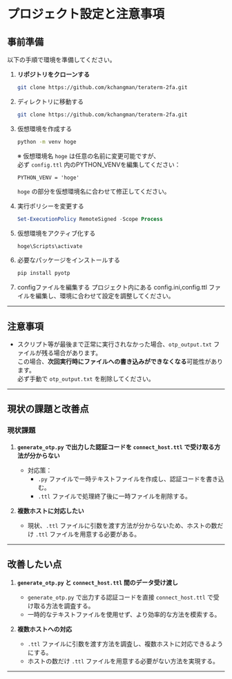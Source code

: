 # プロジェクト設定と注意事項

## 事前準備

以下の手順で環境を準備してください。
1. **リポジトリをクローンする**
   ```bash
   git clone https://github.com/kchangman/teraterm-2fa.git

2. ディレクトリに移動する
      ```bash
   git clone https://github.com/kchangman/teraterm-2fa.git

3. 仮想環境を作成する
   ```bash
   python -m venv hoge
   ```
   ※ 仮想環境名 `hoge` は任意の名前に変更可能ですが、  
   必ず `config.ttl` 内のPYTHON_VENVを編集してください：
   ```plain
   PYTHON_VENV = 'hoge'
   ```
   `hoge` の部分を仮想環境名に合わせて修正してください。

4. 実行ポリシーを変更する
   ```powershell
   Set-ExecutionPolicy RemoteSigned -Scope Process
   ```

5. 仮想環境をアクティブ化する
   ```powershell
   hoge\Scripts\activate
   ```

6. 必要なパッケージをインストールする
   ```bash
   pip install pyotp
   ```
7. configファイルを編集する
   プロジェクト内にある config.ini,config.ttl  ファイルを編集し、環境に合わせて設定を調整してください。
---

## 注意事項

- スクリプト等が最後まで正常に実行されなかった場合、`otp_output.txt` ファイルが残る場合があります。
<br>この場合、**次回実行時にファイルへの書き込みができなくなる**可能性があります。
<br>必ず手動で `otp_output.txt` を削除してください。

---

## 現状の課題と改善点

### 現状課題

1. **`generate_otp.py` で出力した認証コードを `connect_host.ttl` で受け取る方法が分からない**
   - 対応策：
     - `.py` ファイルで一時テキストファイルを作成し、認証コードを書き込む。
     - `.ttl` ファイルで処理終了後に一時ファイルを削除する。

2. **複数ホストに対応したい**
   - 現状、`.ttl` ファイルに引数を渡す方法が分からないため、ホストの数だけ `.ttl` ファイルを用意する必要がある。

---

## 改善したい点

1. **`generate_otp.py` と `connect_host.ttl` 間のデータ受け渡し**
   - `generate_otp.py` で出力する認証コードを直接 `connect_host.ttl` で受け取る方法を調査する。
   - 一時的なテキストファイルを使用せず、より効率的な方法を模索する。

2. **複数ホストへの対応**
   - `.ttl` ファイルに引数を渡す方法を調査し、複数ホストに対応できるようにする。
   - ホストの数だけ `.ttl` ファイルを用意する必要がない方法を実現する。

---
